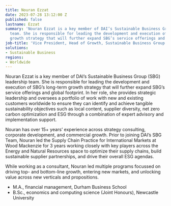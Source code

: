 ```yaml
---
title: Nouran Ezzat
date: 2023-07-28 13:12:00 Z
published: false
lastname: Ezzat
summary: 'Nouran Ezzat is a key member of DAI’s Sustainable Business Group (SBG) leadership
  team. She is responsible for leading the development and execution of SBG’s long-term
  growth strategy that will further expand SBG’s service offerings and global footprint. '
job-title: 'Vice President, Head of Growth, Sustainable Business Group '
solutions:
- Sustainable Business
regions:
- Worldwide
---
```


Nouran Ezzat is a key member of DAI’s Sustainable Business Group (SBG) leadership team. She is responsible for leading the development and execution of SBG’s long-term growth strategy that will further expand SBG’s service offerings and global footprint. In her role, she provides strategic leadership and oversees a portfolio of work with new and existing customers worldwide to ensure they can identify and achieve tangible sustainability objectives such as local content, supplier diversity, net zero carbon optimization and ESG through a combination of expert advisory and implementation support.   
 
Nouran has over 15+ years’ experience across strategy consulting, corporate development, and commercial growth. Prior to joining DAI’s SBG Team, Nouran led the Supply Chain Practice for International Markets at Wood Mackenzie for 3 years working closely with key players across the Energy and Natural Resources space to optimize their supply chains, build sustainable supplier partnerships, and drive their overall ESG agendas.
 
While working as a consultant, Nouran led multiple programs focussed on driving top- and bottom-line growth, entering new markets, and unlocking value across new verticals and propositions.
 
* M.A., financial management, Durham Business School
* B.Sc., economics and computing science (Joint Honours), Newcastle University 